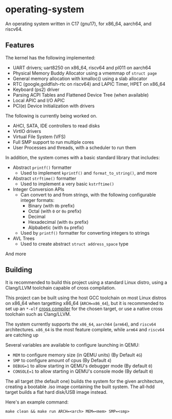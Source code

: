 # operating-system

An operating system written in C17 (gnu17), for x86_64, aarch64, and riscv64.

## Features

The kernel has the following implemented:
* UART drivers; uart8250 on x86_64, riscv64 and pl011 on aarch64
* Physical Memory Buddy Allocator using a vmemmap of `struct page`
* General memory allocation with kmalloc() using a slab allocator
* RTC (google,goldfish-rtc on riscv64) and LAPIC Timer, HPET on x86_64
* Keyboard (ps2) driver
* Parsing ACPI Tables and Flattened Device Tree (when available)
* Local APIC and I/O APIC
* PCI(e) Device Initialization with drivers

The following is currently being worked on.
* AHCI, SATA, IDE controllers to read disks
* VirtIO drivers
* Virtual File System (VFS)
* Full SMP support to run multiple cores
* User Processes and threads, with a scheduler to run them

In addition, the system comes with a basic standard library that includes:

* Abstract `printf()` formatter
  * Used to implement `kprintf()` and `format_to_string()`, and more
* Abstract `strftime()` formatter
  * Used to implement a very basic `kstrftime()`
* Integer Conversion APIs
  * Can convert to and from strings, with the following configurable integer formats:
    * Binary (with `0b` prefix)
    * Octal (with `0` or `0o` prefix)
    * Decimal
    * Hexadecimal (with `0x` prefix)
    * Alpbabetic (with `0a` prefix)
  * Used by `printf()` formatter for converting integers to strings
* AVL Trees
  * Used to create abstract `struct address_space` type

And more

## Building

It is recommended to build this project using a standard Linux distro, using a Clang/LLVM toolchain capable of cross compilation.

This project can be built using the host GCC toolchain on most Linux distros on x86_64 when targetting x86_64 (`ARCH=x86_64`), but it is recommended to set up an `*-elf` [cross compiler](https://wiki.osdev.org/GCC_Cross-Compiler) for the chosen target, or use a native cross toolchain such as Clang/LLVM.

The system currently supports the `x86_64`, `aarch64` (`arm64`), and `riscv64` architectures.
`x86_64` is the most feature complete, while `arm64` and `riscv64` are catching up

Several variables are available to configure launching in QEMU:
  * `MEM` to configure memory size (in QEMU units) (By Default `4G`)
  * `SMP` to configure amount of cpus (By Default `4`)
  * `DEBUG=1` to allow starting in QEMU's debugger mode (By default `0`)
  * `CONSOLE=1` to allow starting in QEMU's console mode (By default `0`)

The all target (the default one) builds the system for the given architecture, creating a bootable .iso image containing the built system.
The all-hdd target builds a flat hard disk/USB image instead.

Here's an example command:

```make clean && make run ARCH=<arch> MEM=<mem> SMP=<smp>```
